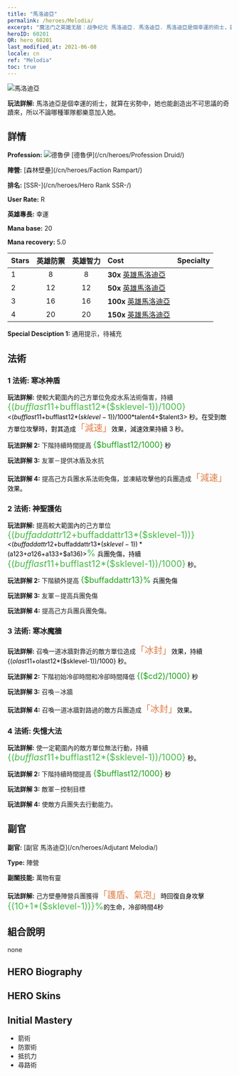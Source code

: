 ```yaml
---
title: "馬洛迪亞"
permalink: /heroes/Melodia/
excerpt: "魔法门之英雄无敌：战争纪元 馬洛迪亞. 馬洛迪亞. 馬洛迪亞是個幸運的術士，就算在劣勢中，她也能創造出不可思議的奇蹟來，所以不論哪種軍隊都樂意加入她。"
heroID: 60201
QR: hero_60201
last_modified_at: 2021-06-08
locale: cn
ref: "Melodia"
toc: true
---
```

  ![馬洛迪亞](/images/h/h_Melodia.jpg)

 **玩法詳解:** 馬洛迪亞是個幸運的術士，就算在劣勢中，她也能創造出不可思議的奇蹟來，所以不論哪種軍隊都樂意加入她。
## 詳情
 **Profession:** ![德魯伊](/images/h/h_prof_4.png)  [德魯伊](/cn/heroes/Profession Druid/)

 **陣營:** [森林壁壘](/cn/heroes/Faction Rampart/)

 **排名:** [SSR-](/cn/heroes/Hero Rank SSR-/)

 **User Rate:** R

 **英雄專長:** 幸運

 **Mana base:** 20

 **Mana recovery:** 5.0


  | Stars | 英雄防禦 | 英雄智力 | Cost |     Specialty     |
  |---------|:---------------:|:---------------:|:--|--------------------|
  |    1    | 8 | 8 | **30x** [英雄馬洛迪亞](/cn/Items/her_364/) |  |
  |    2    | 12 | 12 | **50x** [英雄馬洛迪亞](/cn/Items/her_364/) |  |
  |    3    | 16 | 16 | **100x** [英雄馬洛迪亞](/cn/Items/her_364/) |  |
  |    4    | 20 | 20 | **150x** [英雄馬洛迪亞](/cn/Items/her_364/) |  |

 **Special Desciption 1:** 通用提示，待補充

## 法術
### 1 法術: 寒冰神盾
 **玩法詳解:** 使較大範圍內的己方單位免疫水系法術傷害，持續 <span style="color: #48b946;font-size:20px">{($bufflast11+$bufflast12*($sklevel-1))/1000}</span><span style="color: black"><($bufflast11+$bufflast12*($sklevel-1))/1000*$talent4+$talent3> 秒。在受到敵方單位攻擊時，對其造成<span style="color: #e07c44;font-size:20px">「減速」</span><span style="color: black">效果，減速效果持續 3 秒。

 **玩法詳解 2:** 下階持續時間提高 <span style="color: #1ca216;font-size:18px">{$bufflast12/1000}</span><span style="color: black"> 秒

 **玩法詳解 3:** 友軍－提供冰盾及水抗

 **玩法詳解 4:** 提高己方兵團水系法術免傷，並凍結攻擊他的兵團造成<span style="color: #e07c44;font-size:20px">「減速」</span><span style="color: black">效果。

### 2 法術: 神聖護佑
 **玩法詳解:** 提高較大範圍內的己方單位 <span style="color: #48b946;font-size:20px">{($buffaddattr12+$buffaddattr13*($sklevel-1))}</span><span style="color: black"><($buffaddattr12+$buffaddattr13*($sklevel-1))*($a123+$a126+$a133+$a136)><span style="color: #48b946;font-size:20px">%</span><span style="color: black"> 兵團免傷，持續 <span style="color: #48b946;font-size:20px">{($bufflast11+$bufflast12*($sklevel-1))/1000}</span><span style="color: black"> 秒。

 **玩法詳解 2:** 下階額外提高 <span style="color: #1ca216;font-size:18px">{$buffaddattr13}%</span><span style="color: black"> 兵團免傷

 **玩法詳解 3:** 友軍－提高兵團免傷

 **玩法詳解 4:** 提高己方兵團兵團免傷。

### 3 法術: 寒冰魔牆
 **玩法詳解:** 召喚一道冰牆對靠近的敵方單位造成<span style="color: #e07c44;font-size:20px">「冰封」</span><span style="color: black">效果，持續 {($olast11+$olast12*($sklevel-1))/1000} 秒。

 **玩法詳解 2:** 下階初始冷卻時間和冷卻時間降低 <span style="color: #1ca216;font-size:18px">{($cd2)/1000}</span><span style="color: black"> 秒

 **玩法詳解 3:** 召喚－冰牆

 **玩法詳解 4:** 召喚一道冰牆對路過的敵方兵團造成<span style="color: #e07c44;font-size:20px">「冰封」</span><span style="color: black">效果。

### 4 法術: 失憶大法
 **玩法詳解:** 使一定範圍內的敵方單位無法行動，持續 <span style="color: #48b946;font-size:20px">{($bufflast11+$bufflast12*($sklevel-1))/1000}</span><span style="color: black"> 秒。

 **玩法詳解 2:** 下階持續時間提高 <span style="color: #1ca216;font-size:18px">{$bufflast12/1000}</span><span style="color: black"> 秒

 **玩法詳解 3:** 敵軍－控制目標

 **玩法詳解 4:** 使敵方兵團失去行動能力。


## 副官

 **副官:**  [副官 馬洛迪亞](/cn/heroes/Adjutant Melodia/) 

 **Type:**  陣營 

 **副關技能:**  萬物有靈 

 **玩法詳解:** 己方壁壘陣營兵團獲得<span style="color: #e07c44;font-size:20px">「護盾、氣泡」</span><span style="color: black">時回復自身攻擊<span style="color: #48b946;font-size:20px">{(10+1*($sklevel-1))}%</span><span style="color: black">的生命，冷卻時間4秒

## 組合說明

  none
## HERO Biography

## HERO Skins

## Initial Mastery
   - 箭術
   - 防禦術
   - 抵抗力
   - 尋路術
